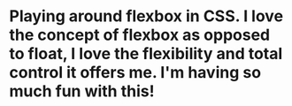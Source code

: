 # Playing around flexbox in CSS. I love the concept of flexbox as opposed to float, I love the flexibility and total control it offers me. I'm having so much fun with this!